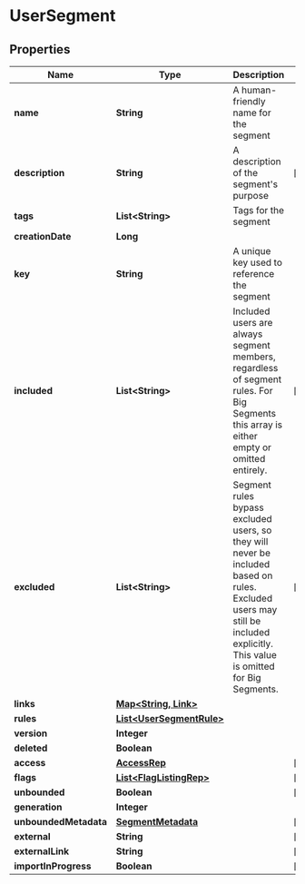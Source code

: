 

# UserSegment


## Properties

Name | Type | Description | Notes
------------ | ------------- | ------------- | -------------
**name** | **String** | A human-friendly name for the segment | 
**description** | **String** | A description of the segment&#39;s purpose |  [optional]
**tags** | **List&lt;String&gt;** | Tags for the segment | 
**creationDate** | **Long** |  | 
**key** | **String** | A unique key used to reference the segment | 
**included** | **List&lt;String&gt;** | Included users are always segment members, regardless of segment rules. For Big Segments this array is either empty or omitted entirely. |  [optional]
**excluded** | **List&lt;String&gt;** | Segment rules bypass excluded users, so they will never be included based on rules. Excluded users may still be included explicitly. This value is omitted for Big Segments. |  [optional]
**links** | [**Map&lt;String, Link&gt;**](Link.md) |  | 
**rules** | [**List&lt;UserSegmentRule&gt;**](UserSegmentRule.md) |  | 
**version** | **Integer** |  | 
**deleted** | **Boolean** |  | 
**access** | [**AccessRep**](AccessRep.md) |  |  [optional]
**flags** | [**List&lt;FlagListingRep&gt;**](FlagListingRep.md) |  |  [optional]
**unbounded** | **Boolean** |  |  [optional]
**generation** | **Integer** |  | 
**unboundedMetadata** | [**SegmentMetadata**](SegmentMetadata.md) |  |  [optional]
**external** | **String** |  |  [optional]
**externalLink** | **String** |  |  [optional]
**importInProgress** | **Boolean** |  |  [optional]



